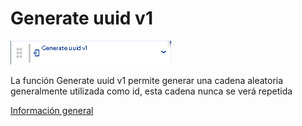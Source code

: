 # Generate uuid v1

![](../../../.gitbook/assets/image%20%28494%29.png)

La función Generate uuid v1 permite generar una cadena aleatoria generalmente utilizada como id, esta cadena nunca se verá repetida 

[Información general](https://docs.apphive.io/reference/funciones/informacion-general-de-las-funciones)

